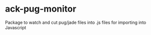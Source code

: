 # ack-pug-monitor
Package to watch and cut pug/jade files into .js files for importing into Javascript
